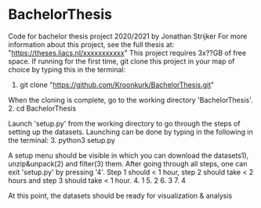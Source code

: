 # BachelorThesis
Code for bachelor thesis project 2020/2021 by Jonathan Strijker
For more information about this project, see the full thesis at: "https://theses.liacs.nl/xxxxxxxxxxx"
This project requires 3x??GB of free space.
If running for the first time, git clone this project in your map of choice by typing this in the terminal:
1. git clone "https://github.com/Kroonkurk/BachelorThesis.git"

When the cloning is complete, go to the working directory 'BachelorThesis'.
2. cd BachelorThesis 

Launch 'setup.py' from the working directory to go through the steps of setting up the datasets. Launching can be done by typing in the following in the terminal:
3. python3 setup.py

A setup menu should be visible in which you can download the datasets1), unzip&unpack(2) and filter(3) them. After going through all steps, one can exit 'setup.py' by pressing '4'. Step 1 should < 1 hour, step 2 should take < 2 hours and step 3 should take < 1 hour.
4. 1
5. 2
6. 3
7. 4

At this point, the datasets should be ready for visualization & analysis